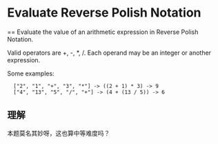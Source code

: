 # Evaluate Reverse Polish Notation
==
Evaluate the value of an arithmetic expression in Reverse Polish Notation.

Valid operators are +, -, *, /. Each operand may be an integer or another expression.

Some examples:
```
  ["2", "1", "+", "3", "*"] -> ((2 + 1) * 3) -> 9
  ["4", "13", "5", "/", "+"] -> (4 + (13 / 5)) -> 6
```

## 理解
本题莫名其妙呀，这也算中等难度吗？